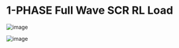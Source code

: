 # 1-PHASE Full Wave SCR RL Load 

![image](https://github.com/kadambari68/Virtual-Labs-FW-RL/assets/112871361/e09a5658-43e7-4a66-89b7-cca05ed79c8a)

![image](https://github.com/kadambari68/Virtual-Labs-FW-RL/assets/112871361/9e4072a8-5fd1-4687-8ba8-3113df7dcbc4)

